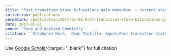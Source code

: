 ```yaml
---
title: "Post-transition state bifucations gain momentum -- current state of the field"
collection: publications
permalink: /publication/2017-01-01-Post-transition-state-bifucations-gain-momentum-current-state-of-the-field
date: 2017-01-01
venue: 'Pure and Applied Chemistry'
citation: ' Stephanie Hare,  Dean Tantillo, &quot;Post-transition state bifucations gain momentum -- current state of the field.&quot; Pure and Applied Chemistry, 2017.'
---
```

Use [Google Scholar](https://scholar.google.com/scholar?q=Post+transition+state+bifucations+gain+momentum++++current+state+of+the+field){:target="_blank"} for full citation